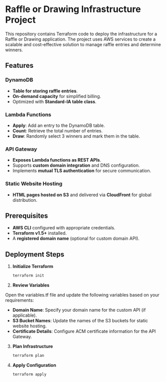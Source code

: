 # Raffle or Drawing Infrastructure Project

This repository contains Terraform code to deploy the infrastructure for a Raffle or Drawing application. The project uses AWS services to create a scalable and cost-effective solution to manage raffle entries and determine winners.

## Features

### DynamoDB
- **Table for storing raffle entries**.
- **On-demand capacity** for simplified billing.
- Optimized with **Standard-IA table class**.

### Lambda Functions
- **Apply**: Add an entry to the DynamoDB table.
- **Count**: Retrieve the total number of entries.
- **Draw**: Randomly select 3 winners and mark them in the table.

### API Gateway
- **Exposes Lambda functions as REST APIs**.
- Supports **custom domain integration** and DNS configuration.
- Implements **mutual TLS authentication** for secure communication.

### Static Website Hosting
- **HTML pages hosted on S3** and delivered via **CloudFront** for global distribution.

## Prerequisites
- **AWS CLI** configured with appropriate credentials.
- **Terraform v1.5+** installed.
- A **registered domain name** (optional for custom domain API).

## Deployment Steps

1. **Initialize Terraform**
   ```bash
   terraform init
2. **Review Variables**
    
Open the variables.tf file and update the following variables based on your requirements:

* **Domain Name**: Specify your domain name for the custom API (if applicable).
* **S3 Bucket Names**: Update the names of the S3 buckets for static website hosting.
* **Certificate Details**: Configure ACM certificate information for the API Gateway.

3. **Plan Infrastructure**
   ```bash
   terraform plan
4. **Apply Configuration**
   ```bash
   terraform apply

